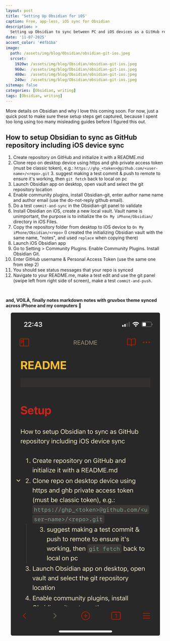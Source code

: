 ```yaml
---
layout: post
title: 'Setting Up Obsidian for iOS'
caption: Free, app-less, iOS sync for Obsidian
description: >
  Setting up Obsidian to sync between PC and iOS devices as a GitHub repository
date: '11-07-2025'
accent_color: '#4fb1ba'
image: 
  path: /assets/img/blog/Obsidian/obsidian-git-ios.jpeg
  srcset: 
    1920w: /assets/img/blog/Obsidian/obsidian-git-ios.jpeg
    960w:  /assets/img/blog/Obsidian/obsidian-git-ios.jpeg
    480w:  /assets/img/blog/Obsidian/obsidian-git-ios.jpeg
    240w:  /assets/img/blog/Obsidian/obsidian-git-ios.jpeg
sitemap: false
categories: [Obsidian, writing]
tags: [Obsidian, writing]
---
```


More details on Obsidian and why I love this coming soon. For now, just a quick post to make sure these setup steps get captured, because I spent too long using too many misleading guides before I figured this out. 

## How to setup Obsidian to sync as GitHub repository including iOS device sync

1. Create repository on GitHub and initialize it with a README.md
2. Clone repo on desktop device using https and ghb private access token (must be classic token), e.g.: `https://ghp_<token>@github.com/<user-name>/<repo>.git`
	3. suggest making a test commit & push to remote to ensure it's working, then `git fetch` back to local on pc
3. Launch Obsidian app on desktop, open vault and select the git repository location
4. Enable community plugins, install Obsidian-git, enter author name name and author email (use the do-not-reply github email). 
5. Do a test `commit-and-sync` in the Obsidian-git panel to validate
6. Install Obsidian on iOS, create a new local vault. Vault name is unimportant, the purpose is to initialize the `On My iPhone/Obsidian/` directory in iOS Files.  
7. Copy the repository folder from desktop to iOS device to `On My iPhone/Obsidian/<repo>` (I created the initializing Obsidian vault with the same name, "notes", and used `replace` when copying there)
8. Launch iOS Obsidian app
9. Go to Setting > Community Plugins. Enable Community Plugins. Install Obsidian Git. 
10. Enter GitHub username & Personal Access Token (use the same one from step 2)
11. You should see status messages that your repo is synced
12. Navigate to your README.me, make a test edit and use the git panel (swipe left from right side of screen), make a test `commit-and-push`.

<br>

**and, VOILÀ, finally notes markdown notes with gruvbox theme synced across iPhone and my computers 🥹**

<div style="text-align: center;">
  <img src="/assets/img/blog/Obsidian/obsidian-ios-init-50.jpeg" alt="Obsidian iOS Setup" />
</div>